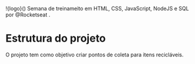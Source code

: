 !{logo}()
Semana de treinameito em HTML, CSS, JavaScript, NodeJS e SQL por @Rocketseat .
# Estrutura do projeto
O projeto tem como objetivo criar pontos de coleta para itens recicláveis.
